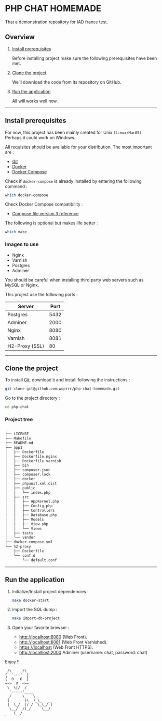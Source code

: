 # PHP CHAT HOMEMADE
That a demonstration repository for IAD france test.

## Overview

1. [Install prerequisites](#install-prerequisites)

    Before installing project make sure the following prerequisites have been met.

2. [Clone the project](#clone-the-project)

    We’ll download the code from its repository on GitHub.

3. [Run the application](#run-the-application)

    All will works well now.
___

## Install prerequisites

For now, this project has been mainly created for Unix `(Linux/MacOS)`. Perhaps it could work on Windows.

All requisites should be available for your distribution. The most important are :

* [Git](https://git-scm.com/downloads)
* [Docker](https://docs.docker.com/engine/installation/)
* [Docker Compose](https://docs.docker.com/compose/install/)

Check if `docker-compose` is already installed by entering the following command : 

```sh
which docker-compose
```

Check Docker Compose compatibility :

* [Compose file version 3 reference](https://docs.docker.com/compose/compose-file/)

The following is optional but makes life better :

```sh
which make
```

### Images to use

* Nginx
* Varnish
* Postgres
* Adminer

You should be careful when installing third party web servers such as MySQL or Nginx.

This project use the following ports :

| Server     | Port |
|------------|------|
| Postgres      | 5432 |
| Adminer | 2000 |
| Nginx      | 8080 |
| Varnish      | 8081 |
|  H2-Proxy (SSL) | 80 |

___

## Clone the project

To install [Git](http://git-scm.com/book/en/v2/Getting-Started-Installing-Git), download it and install following the instructions :

```sh
git clone git@github.com:woprrr/php-chat-homemade.git
```

Go to the project directory :

```sh
cd php-chat
```

### Project tree

```sh
.
├── LICENSE
├── Makefile
├── README.md
├── app1
│   ├── Dockerfile
│   ├── Dockerfile.nginx
│   ├── Dockerfile.varnish
│   ├── bin
│   ├── composer.json
│   ├── composer.lock
│   ├── docker
│   ├── phpunit.xml.dist
│   ├── public
│   │   └── index.php
│   ├── src
│   │   ├── AppKernel.php
│   │   ├── Config.php
│   │   ├── Controllers
│   │   ├── Database.php
│   │   ├── Models
│   │   ├── View.php
│   │   └── Views
│   ├── tests
│   └── vendor
├── docker-compose.yml
└── h2-proxy
    ├── Dockerfile
    └── conf.d
        └── default.conf
```
___

## Run the application

1. Initialize/Install project dependencies :

    ```sh
    make docker-start
    ```

2. Import the SQL dump :

    ```sh
    make import-db-project
    ```

3. Open your favorite browser :

    * [http://localhost:8080](http://localhost:8080/)  (Web Front).
    * [http://localhost:8081](http://localhost:8081/) (Web Front Varnished).
    * [https://localhost](https://localhost) (Web Front HTTPS).
    * [http://localhost:2000](http://localhost:2000/?pgsql=db&username=chat&db=chat_app&ns=public) Adminer (username: chat, password: chat)

Enjoy !!
```
 /\     /\
{  `---'  }
{  O   O  }
~~>  V  <~~
 \  \|/  /
  `-----'____
  /     \    \_
 {       }\  )_\_   _
 |  \_/  |/ /  \_\_/ )
  \__/  /(_/     \__/
    (__/
`